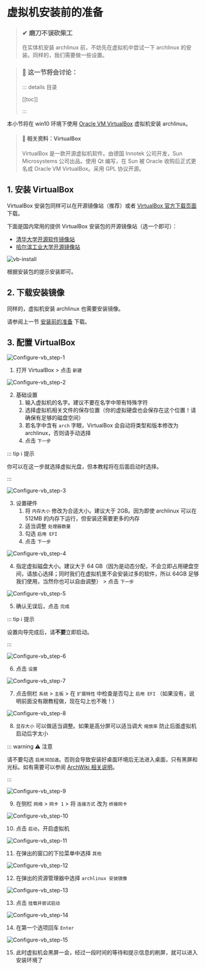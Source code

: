 # 虚拟机安装前的准备

> ### ✔ 磨刀不误砍柴工
>
> 在实体机安装 archlinux 前，不妨先在虚拟机中尝试一下 archlinux 的安装。同样的，我们需要做一些设置。

> ### 🔖 这一节将会讨论：
>
> ::: details 目录
>
> [[toc]]
>
> :::

本小节将在 win10 环境下使用 [Oracle VM VirtualBox](https://www.virtualbox.org/) 虚拟机安装 archlinux。

> #### 📑 相关资料：VirtualBox
>
> VirtualBox 是一款开源虚拟机软件。由德国 Innotek 公司开发，Sun Microsystems 公司出品。使用 Qt 编写，在 Sun 被 Oracle 收购后正式更名成 Oracle VM VirtualBox。采用 GPL 协议开源。

## 1. 安装 VirtualBox

VirtualBox 安装包同样可以在开源镜像站（推荐）或者 [VirtualBox 官方下载页面](https://www.virtualbox.org/wiki/Downloads) 下载。

下面是国内常用的提供 VirtualBox 安装包的开源镜像站（选一个即可）：

- [清华大学开源软件镜像站](https://mirrors.tuna.tsinghua.edu.cn/help/virtualbox/)
- [哈尔滨工业大学开源镜像站](https://mirrors.hit.edu.cn/virtualbox/)

![vb-install](../../assets/guide/rookie/pre-virt_vb-install-1.png)

根据安装包的提示安装即可。

## 2. 下载安装镜像

同样的，虚拟机安装 archlinux 也需要安装镜像。

请参阅上一节 [安装前的准备](pre-install.md#_2-下载安装镜像) 下载。

## 3. 配置 VirtualBox

![Configure-vb_step-1](../../assets/guide/rookie/pre-virt_vb-1.png)

1. 打开 VirtualBox > 点击 `新建`

![Configure-vb_step-2](../../assets/guide/rookie/pre-virt_vb-2.png)

2. 基础设置
   1. 输入虚拟机的名字。建议不要在名字中带有特殊字符
   2. 选择虚拟机相关文件的保存位置（你的虚拟硬盘也会保存在这个位置！请确保有足够的磁盘空间）
   3. 若名字中含有 `arch` 字眼，VirtualBox 会自动将类型和版本修改为 archlinux，否则请手动选择
   4. 点击 `下一步`

::: tip ℹ️ 提示

你可以在这一步就选择虚拟光盘，但本教程将在后面启动时选择。

:::

![Configure-vb_step-3](../../assets/guide/rookie/pre-virt_vb-3.png)

3. 设置硬件
   1. 将 `内存大小` 修改为合适大小。建议大于 2GB。因为即使 archlinux 可以在 512MB 的内存下运行，但安装还需要更多的内存
   2. 适当调整 `处理器数量`
   3. 勾选 `启用 EFI`
   4. 点击 `下一步`

![Configure-vb_step-4](../../assets/guide/rookie/pre-virt_vb-4.png)

4. 指定虚拟磁盘大小。建议大于 64 GB（因为是动态分配，不会立即占用硬盘空间，请放心选择；同时我们在虚拟机里不会安装过多的软件，所以 64GB 足够我们使用，当然你也可以自由调整） > 点击 `下一步`

![Configure-vb_step-5](../../assets/guide/rookie/pre-virt_vb-5.png)

5. 确认无误后，点击 `完成`

::: tip ℹ️ 提示

设置向导完成后，请**不要**立即启动。

:::

![Configure-vb_step-6](../../assets/guide/rookie/pre-virt_vb-6.png)

6. 点击 `设置`

![Configure-vb_step-7](../../assets/guide/rookie/pre-virt_vb-7.png)

7. 点击侧栏 `系统` > `主板` > 在 `扩展特性` 中检查是否勾上 `启用 EFI` （如果没有，说明前面没有跟教程做，现在勾上也不晚！）

![Configure-vb_step-8](../../assets/guide/rookie/pre-virt_vb-8.png)

8. `显存大小` 可以做适当调整。如果是高分屏可以适当调大 `缩放率` 防止后面虚拟机启动后字太小

::: warning ⚠️ 注意

请不要勾选 `启用3D加速`。否则会导致安装好桌面环境后无法进入桌面，只有黑屏和光标。如有需要可以参阅 [ArchWiki 相关说明](<https://wiki.archlinux.org/title/VirtualBox_(%E7%AE%80%E4%BD%93%E4%B8%AD%E6%96%87)#Arch_Linux_guest%E8%99%9A%E6%8B%9F%E6%9C%BA%E4%B8%AD%E6%B2%A1%E6%9C%89%E7%A1%AC%E4%BB%B63D%E5%8A%A0%E9%80%9F>)。

:::

![Configure-vb_step-9](../../assets/guide/rookie/pre-virt_vb-9.png)

9. 在侧栏 `网络` > `网卡 1` > 将 `连接方式` 改为 `桥接网卡`

![Configure-vb_step-10](../../assets/guide/rookie/pre-virt_vb-10.png)

10. 点击 `启动`，开启虚拟机

![Configure-vb_step-11](../../assets/guide/rookie/pre-virt_vb-11.png)

11. 在弹出的窗口的下拉菜单中选择 `其他`

![Configure-vb_step-12](../../assets/guide/rookie/pre-virt_vb-12.png)

12. 在弹出的资源管理器中选择 `archlinux 安装镜像`

![Configure-vb_step-13](../../assets/guide/rookie/pre-virt_vb-13.png)

13. 点击 `挂载并尝试启动`

![Configure-vb_step-14](../../assets/guide/rookie/pre-virt_vb-14.png)

14. 在第一个选项回车 `Enter`

![Configure-vb_step-15](../../assets/guide/rookie/pre-virt_vb-15.png)

15. 此时虚拟机会黑屏一会，经过一段时间的等待和提示信息的刷屏，就可以进入安装环境了
